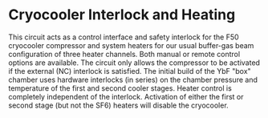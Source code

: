 Cryocooler Interlock and Heating
===========

This circuit acts as a control interface and safety interlock for the F50 cryocooler compressor and system heaters for our usual buffer-gas beam configuration of three heater channels.  Both manual or remote control options are available.  The circuit only allows the compressor to be activated if the external (NC) interlock is satisfied.  The initial build of the YbF "box" chamber uses hardware interlocks (in series) on the chamber pressure and temperature of the first and second cooler stages.  Heater control is completely independent of the interlock.  Activation of either the first or second stage (but not the SF6) heaters will disable the cryocooler.        
